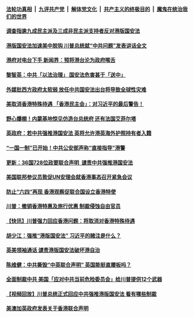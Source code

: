 

####  [法轮功真相](../../../../basic/blob/master/README.md?t=05302301) &nbsp;|&nbsp; [九评共产党](../../../../9ping.md/blob/master/README.md?t=05302301) &nbsp;|&nbsp; [解体党文化](../../../../jtdwh.md/blob/master/README.md?t=05302301)  &nbsp;|&nbsp; [共产主义的终极目的](../../../../gczydzjmd.md/blob/master/README.md?t=05302301) &nbsp;|&nbsp; [魔鬼在统治我们的世界](../../../../mgztzwmdsj.md/blob/master/README.md?t=05302301) 

#### [调查指逾九成民主派及三成非民主派支持者反对港版国安法](../pages/soh55/384809.md?t=05302301) 
#### [港版国安法加速美中脱钩 川普总统就“中共问题”发表讲话全文](../pages/soh55/384791.md?t=05302301) 
#### [港府对电台下手 新闻界：预将港台沦为政府喉舌](../pages/soh55/384783.md?t=05302301) 
#### [黎智英：中共「以法治理」 国安法危害甚于「送中」](../pages/soh55/384753.md?t=05302301) 
#### [外媒批西方政府太软弱 放任中共国安法出台将导致全球性灾难 ](../pages/soh55/384739.md?t=05302301) 
#### [美取消香港特殊待遇 「香港民主会」：对习近平的最后警告！](../pages/soh55/384706.md?t=05302301) 
#### [野心爆棚！内蒙基地惊见仿造台总统府 还有法国艾菲尔塔](../pages/soh55/384724.md?t=05302301) 
#### [英政府：若中共强推港国安法   英将允许港英海外护照持有者入籍](../pages/soh55/384685.md?t=05302301) 
#### [“一国一制”已开始！中共公安部声称“直接指导”港警](../pages/soh55/384688.md?t=05302301) 
#### [更新：36国728位政要联合声明  谴责中共强推港国安法](../pages/soh55/384613.md?t=05302301) 
#### [美国联邦参议员敦促UN安理会就香港事态召开紧急会议	](../pages/soh55/384598.md?t=05302301) 
#### [防止“六四“再现  香港观察促联合国设立香港特使  ](../pages/soh55/384589.md?t=05302301) 
#### [川普：撤销香港特惠及旅行优惠 制裁侵蚀自由官员                                                ](../pages/soh55/384592.md?t=05302301) 
#### [【快讯】川普强力回应香港问题：将取消对香港特殊待遇](../pages/soh55/384580.md?t=05302301) 
#### [胡少江：强推“港版国安法”  习近平的赌注是什么？](../pages/soh55/384583.md?t=05302301) 
#### [英美领袖通话 谴责港版国安法破坏港自治](../pages/soh55/384163.md?t=05302301) 
#### [陈维健：中共撕毁“中英联合声明”  英国能挺直腰板吗？](../pages/soh55/384571.md?t=05302301) 
#### [全面制裁中共 美国「应对中共当前危险委员会」给川普提供12个武器](../pages/soh55/384532.md?t=05302301) 
#### [【视频回放】川普总统正式回应中共强推港版国安法 看有哪些制裁](../pages/soh55/384544.md?t=05302301) 
#### [美澳加英政府发表关于香港联合声明](../pages/soh55/384526.md?t=05302301) 
